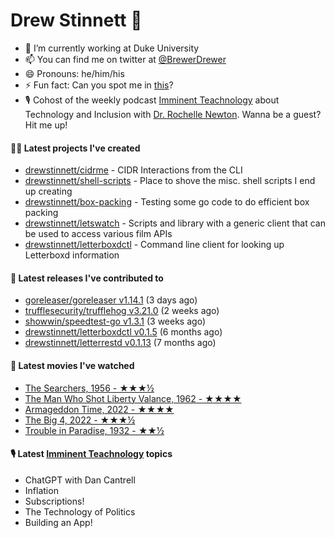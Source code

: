 
# Drew Stinnett 👋

- 🔭 I’m currently working at Duke University
- 📫 You can find me on twitter at [@BrewerDrewer](https://twitter.com/BrewerDrewer)
- 😄 Pronouns: he/him/his
- ⚡ Fun fact: Can you spot me in [this](https://www.youtube.com/watch?v=oL9WnB0qHBA)?
- 🎙 Cohost of the weekly podcast [Imminent Teachnology](https://podcast.imminentteachnology.com/) about Technology and Inclusion with [Dr. Rochelle Newton](https://www.linkedin.com/in/drrochellenewton/). Wanna be a guest? Hit me up!

#### 👨‍💻 Latest projects I've created
- [drewstinnett/cidrme](https://github.com/drewstinnett/cidrme) - CIDR Interactions from the CLI
- [drewstinnett/shell-scripts](https://github.com/drewstinnett/shell-scripts) - Place to shove the misc. shell scripts I end up creating
- [drewstinnett/box-packing](https://github.com/drewstinnett/box-packing) - Testing some go code to do efficient box packing
- [drewstinnett/letswatch](https://github.com/drewstinnett/letswatch) - Scripts and library with a generic client that can be used to access various film APIs
- [drewstinnett/letterboxdctl](https://github.com/drewstinnett/letterboxdctl) - Command line client for looking up Letterboxd information

#### 🚀 Latest releases I've contributed to
- [goreleaser/goreleaser v1.14.1](https://github.com/goreleaser/goreleaser/releases/tag/v1.14.1) (3 days ago)
- [trufflesecurity/trufflehog v3.21.0](https://github.com/trufflesecurity/trufflehog/releases/tag/v3.21.0) (2 weeks ago)
- [showwin/speedtest-go v1.3.1](https://github.com/showwin/speedtest-go/releases/tag/v1.3.1) (3 weeks ago)
- [drewstinnett/letterboxdctl v0.1.5](https://github.com/drewstinnett/letterboxdctl/releases/tag/v0.1.5) (6 months ago)
- [drewstinnett/letterrestd v0.1.13](https://github.com/drewstinnett/letterrestd/releases/tag/v0.1.13) (7 months ago)

#### 🍿 Latest movies I've watched
- [The Searchers, 1956 - ★★★½](https://letterboxd.com/mondodrew/film/the-searchers/)
- [The Man Who Shot Liberty Valance, 1962 - ★★★★](https://letterboxd.com/mondodrew/film/the-man-who-shot-liberty-valance/)
- [Armageddon Time, 2022 - ★★★★](https://letterboxd.com/mondodrew/film/armageddon-time/)
- [The Big 4, 2022 - ★★★½](https://letterboxd.com/mondodrew/film/the-big-4/)
- [Trouble in Paradise, 1932 - ★★½](https://letterboxd.com/mondodrew/film/trouble-in-paradise/)

#### 🎙 Latest [Imminent Teachnology](https://podcast.imminentteachnology.com/) topics
- ChatGPT with Dan Cantrell
- Inflation
- Subscriptions!
- The Technology of Politics
- Building an App!
